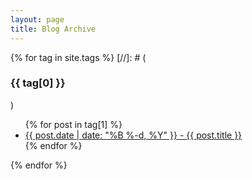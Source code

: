 ```yaml
---
layout: page
title: Blog Archive
---
```


{% for tag in site.tags %}
  [//]: # (<h3>{{ tag[0] }}</h3>)
  <ul>
    {% for post in tag[1] %}
      <li><a href="{{ post.url }}">{{ post.date | date: "%B %-d, %Y" }} - {{ post.title }}</a></li>
    {% endfor %}
  </ul>
{% endfor %}